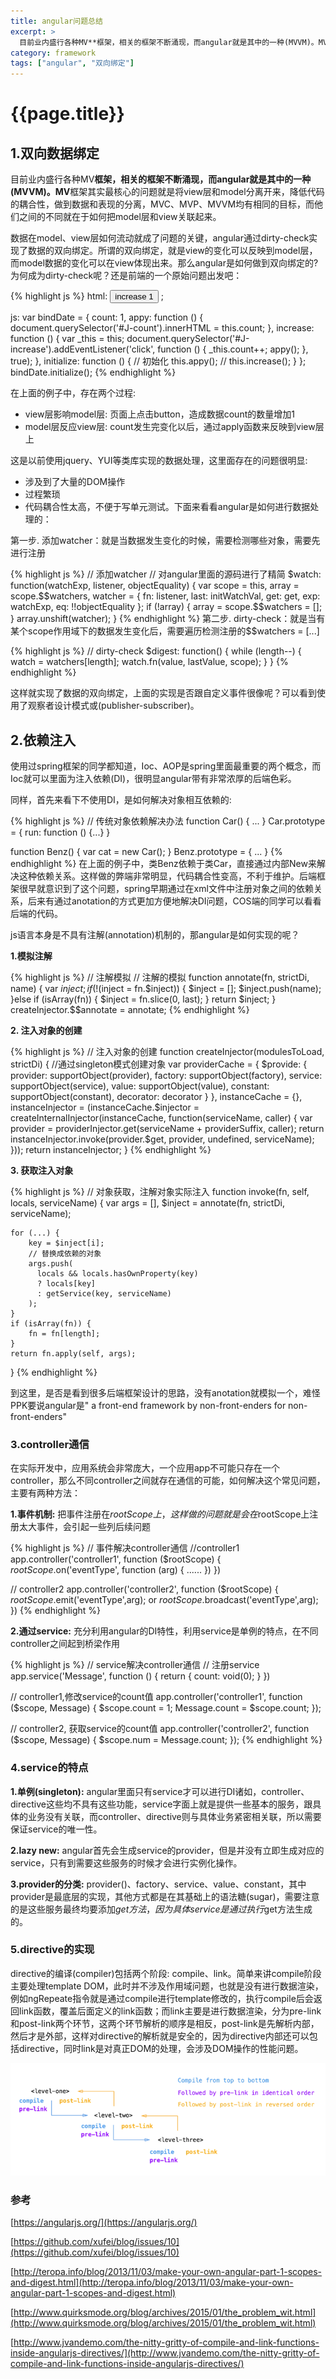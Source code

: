 ```yaml
---
title: angular问题总结
excerpt: >
  目前业内盛行各种MV**框架，相关的框架不断涌现，而angular就是其中的一种(MVVM)。MV**框架其实最核心的问题就是将view层和model分离开来，降低代码的耦合性，做到数据和表现的分离，MVC、MVP、MVVM均有相同的目标，而他们之间的不同就在于如何把model层和view关联起来。
category: framework
tags: ["angular", "双向绑定"]
---
```


# {{page.title}}

## 1.双向数据绑定

目前业内盛行各种MV**框架，相关的框架不断涌现，而angular就是其中的一种(MVVM)。MV**框架其实最核心的问题就是将view层和model分离开来，降低代码的耦合性，做到数据和表现的分离，MVC、MVP、MVVM均有相同的目标，而他们之间的不同就在于如何把model层和view关联起来。

数据在model、view层如何流动就成了问题的关键，angular通过dirty-check实现了数据的双向绑定。所谓的双向绑定，就是view的变化可以反映到model层，而model数据的变化可以在view体现出来。那么angular是如何做到双向绑定的?为何成为dirty-check呢？还是前端的一个原始问题出发吧：

{% highlight js %}
html:
<input type="button" value="increase 1" id="J-increase" />
<span id="J-count"></span>;

js:
    var bindDate = {
        count: 1,
        appy: function () {
            document.querySelector('#J-count').innerHTML = this.count;
        },
        increase: function () {
            var _this = this;
            document.querySelector('#J-increase').addEventListener('click', function () {
                _this.count++;
                appy();
            }, true);
        },
        initialize: function () {
            // 初始化
            this.appy();
            //
            this.increase();
        }
    };
    bindDate.initialize();
{% endhighlight %}

在上面的例子中，存在两个过程:

- view层影响model层: 页面上点击button，造成数据count的数量增加1
- model层反应view层: count发生完变化以后，通过apply函数来反映到view层上

这是以前使用jquery、YUI等类库实现的数据处理，这里面存在的问题很明显:

- 涉及到了大量的DOM操作
- 过程繁琐
- 代码耦合性太高，不便于写单元测试。下面来看看angular是如何进行数据处理的：

第一步. 添加watcher：就是当数据发生变化的时候，需要检测哪些对象，需要先进行注册

{% highlight js %}
// 添加watcher
// 对angular里面的源码进行了精简
$watch: function(watchExp, listener, objectEquality) {
    var scope = this,
        array = scope.$$watchers,
        watcher = {
            fn: listener,
            last: initWatchVal,
            get: get,
            exp: watchExp,
            eq: !!objectEquality
        };
    if (!array) {
        array = scope.$$watchers = [];
    }
    array.unshift(watcher);
}
{% endhighlight %}
第二步. dirty-check：就是当有某个scope作用域下的数据发生变化后，需要遍历检测注册的$$watchers = [...]

{% highlight js %}
// dirty-check
$digest: function() {
    while (length--) {
        watch = watchers[length];
        watch.fn(value, lastValue, scope);
    }
}
{% endhighlight %}

 这样就实现了数据的双向绑定，上面的实现是否跟自定义事件很像呢？可以看到使用了观察者设计模式或(publisher-subscriber)。

## 2.依赖注入

使用过spring框架的同学都知道，Ioc、AOP是spring里面最重要的两个概念，而Ioc就可以里面为注入依赖(DI)，很明显angular带有非常浓厚的后端色彩。

同样，首先来看下不使用DI，是如何解决对象相互依赖的:

{% highlight js %}
// 传统对象依赖解决办法
function Car() {
    ...
}
Car.prototype = {
    run: function () {...}
}

function Benz() {
    var cat = new Car();
}
Benz.prototype = {
    ...
}
{% endhighlight %}
在上面的例子中，类Benz依赖于类Car，直接通过内部New来解决这种依赖关系。这样做的弊端非常明显，代码耦合性变高，不利于维护。后端框架很早就意识到了这个问题，spring早期通过在xml文件中注册对象之间的依赖关系，后来有通过anotation的方式更加方便地解决DI问题，COS端的同学可以看看后端的代码。

js语言本身是不具有注解(annotation)机制的，那angular是如何实现的呢？

**1.模拟注解**

{% highlight js %}
// 注解模拟
// 注解的模拟
function annotate(fn, strictDi, name) {
    var $inject;
    if (!($inject = fn.$inject)) {
        $inject = [];
        $inject.push(name);
    }else if (isArray(fn)) {
        $inject = fn.slice(0, last);
    }
    return $inject;
}
createInjector.$$annotate = annotate;
{% endhighlight %}

**2. 注入对象的创建**

{% highlight js %}
// 注入对象的创建
function createInjector(modulesToLoad, strictDi) {
    //通过singleton模式创建对象
    var providerCache = {
        $provide: {
            provider: supportObject(provider),
            factory: supportObject(factory),
            service: supportObject(service),
            value: supportObject(value),
            constant: supportObject(constant),
            decorator: decorator
          }
      },
    instanceCache = {},
    instanceInjector = (instanceCache.$injector =
        createInternalInjector(instanceCache, function(serviceName, caller) {
            var provider = providerInjector.get(serviceName + providerSuffix, caller);
            return instanceInjector.invoke(provider.$get, provider, undefined, serviceName);
        }));
    return instanceInjector;
}
{% endhighlight %}

**3. 获取注入对象**

{% highlight js %}
// 对象获取，注解对象实际注入
function invoke(fn, self, locals, serviceName) {
    var args = [],
        $inject = annotate(fn, strictDi, serviceName);

    for (...) {
        key = $inject[i];
        // 替换成依赖的对象
        args.push(
          locals && locals.hasOwnProperty(key)
          ? locals[key]
          : getService(key, serviceName)
        );
    }
    if (isArray(fn)) {
        fn = fn[length];
    }
    return fn.apply(self, args);
}
{% endhighlight %}

到这里，是否是看到很多后端框架设计的思路，没有anotation就模拟一个，难怪PPK要说angular是" a front-end framework by non-front-enders for non-front-enders"

### 3.controller通信

在实际开发中，应用系统会非常庞大，一个应用app不可能只存在一个controller，那么不同controller之间就存在通信的可能，如何解决这个常见问题，主要有两种方法：

**1.事件机制:** 把事件注册在$rootScope上，这样做的问题就是会在$rootScope上注册太大事件，会引起一些列后续问题

{% highlight js %}
// 事件解决controller通信
//controller1
app.controller('controller1', function ($rootScope) {
    $rootScope.$on('eventType', function (arg) {
        ......
    })
})

// controller2
app.controller('controller2', function ($rootScope) {
    $rootScope.$emit('eventType',arg);
    or
    $rootScope.$broadcast('eventType',arg);
})
{% endhighlight %}

**2.通过service:** 充分利用angular的DI特性，利用service是单例的特点，在不同controller之间起到桥梁作用

{% highlight js %}
// service解决controller通信
// 注册service
app.service('Message', function () {
    return {
        count: void(0);
    }
})

// controller1,修改service的count值
app.controller('controller1', function ($scope, Message) {
    $scope.count = 1;
    Message.count = $scope.count;
});

// controller2, 获取service的count值
app.controller('controller2', function ($scope, Message) {
    $scope.num = Message.count;
});
{% endhighlight %}

### 4.service的特点

**1.单例(singleton):** angular里面只有service才可以进行DI诸如，controller、directive这些均不具有这些功能，service字面上就是提供一些基本的服务，跟具体的业务没有关联，而controller、directive则与具体业务紧密相关联，所以需要保证service的唯一性。

**2.lazy new:** angular首先会生成service的provider，但是并没有立即生成对应的service，只有到需要这些服务的时候才会进行实例化操作。

**3.provider的分类:** provider()、factory、service、value、constant，其中provider是最底层的实现，其他方式都是在其基础上的语法糖(sugar)，需要注意的是这些服务最终均要添加$get方法，因为具体service是通过执行$get方法生成的。

### 5.directive的实现

directive的编译(compiler)包括两个阶段: compile、link。简单来讲compile阶段主要处理template DOM，此时并不涉及作用域问题，也就是没有进行数据渲染，例如ngRepeate指令就是通过compile进行template修改的，执行compile后会返回link函数，覆盖后面定义的link函数；而link主要是进行数据渲染，分为pre-link和post-link两个环节，这两个环节解析的顺序是相反，post-link是先解析内部，然后才是外部，这样对directive的解析就是安全的，因为directive内部还可以包括directive，同时link是对真正DOM的处理，会涉及DOM操作的性能问题。

![](../img/angular/directive.png)

### 参考

[https://angularjs.org/](https://angularjs.org/)

[https://github.com/xufei/blog/issues/10](https://github.com/xufei/blog/issues/10)

[http://teropa.info/blog/2013/11/03/make-your-own-angular-part-1-scopes-and-digest.html](http://teropa.info/blog/2013/11/03/make-your-own-angular-part-1-scopes-and-digest.html)

[http://www.quirksmode.org/blog/archives/2015/01/the_problem_wit.html](http://www.quirksmode.org/blog/archives/2015/01/the_problem_wit.html)

[http://www.jvandemo.com/the-nitty-gritty-of-compile-and-link-functions-inside-angularjs-directives/](http://www.jvandemo.com/the-nitty-gritty-of-compile-and-link-functions-inside-angularjs-directives/)






